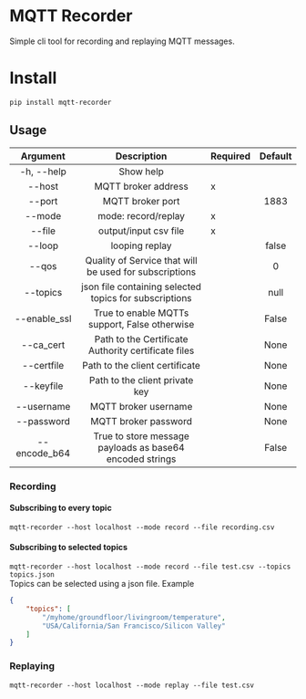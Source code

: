 # MQTT Recorder

Simple cli tool for recording and replaying MQTT messages.

# Install

`pip install mqtt-recorder`

## Usage
|   Argument   |                        Description                       | Required | Default |
|:------------:|:--------------------------------------------------------:|----------|:-------:|
| -h, --help   | Show help                                                |          |         |
| --host       | MQTT broker address                                      |     x    |         |
| --port       | MQTT broker port                                         |          | 1883    |
| --mode       | mode: record/replay                                      |     x    |         |
| --file       | output/input csv file                                    |     x    |         |
| --loop       | looping replay                                           |          | false   |
| --qos        | Quality of Service that will be used for subscriptions   |          | 0       |
| --topics     | json file containing selected topics for subscriptions   |          | null    |
| --enable_ssl | True to enable MQTTs support, False otherwise            |          | False   |
| --ca_cert    | Path to the Certificate Authority certificate files      |          | None    |
| --certfile   | Path to the client certificate                           |          | None    |
| --keyfile    | Path to the client private key                           |          | None    |
| --username   | MQTT broker username                                     |          | None    |
| --password   | MQTT broker password                                     |          | None    |
| --encode_b64 | True to store message payloads as base64 encoded strings |          | False   |
### Recording
#### Subscribing to every topic
`mqtt-recorder --host localhost --mode record --file recording.csv`
#### Subscribing to selected topics
`mqtt-recorder --host localhost --mode record --file test.csv --topics topics.json`<br>
Topics can be selected using a json file.
Example
```json
{
    "topics": [
        "/myhome/groundfloor/livingroom/temperature",
        "USA/California/San Francisco/Silicon Valley"
    ]
}
```
### Replaying
`mqtt-recorder --host localhost --mode replay --file test.csv`
